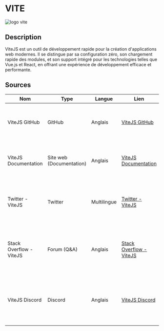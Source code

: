 # VITE

![logo vite](https://grafikart.fr/uploads/icons/vitejs.svg)

## Description

ViteJS est un outil de développement rapide pour la création d'applications web modernes. Il se distingue par sa configuration zéro, son chargement rapide des modules, et son support intégré pour les technologies telles que Vue.js et React, en offrant une expérience de développement efficace et performante.

## Sources

| Nom                     | Type                     | Langue      | Lien                                                                       | Description                                                                                 | Tags                         | Pertinence |
| ----------------------- | ------------------------ | ----------- | -------------------------------------------------------------------------- | ------------------------------------------------------------------------------------------- | ---------------------------- | ---------- |
| ViteJS GitHub           | GitHub                   | Anglais     | [ViteJS GitHub](https://github.com/vitejs/vite)                            | Dépôt GitHub officiel de ViteJS avec le code source, les problèmes, et les versions         | ViteJS, Frontend, JavaScript | 5          |
| ViteJS Documentation    | Site web (Documentation) | Anglais     | [ViteJS Documentation](https://vitejs.dev/)                                | Documentation officielle de ViteJS avec des guides, des API, et des exemples                | ViteJS, VueJS, Frontend      | 4          |
| Twitter - ViteJS        | Twitter                  | Multilingue | [Twitter - ViteJS](https://twitter.com/vite_js)                            | Compte Twitter officiel de ViteJS avec les dernières annonces, mises à jour, et discussions | ViteJS, JavaScript, Frontend | 4          |
| Stack Overflow - ViteJS | Forum (Q&A)              | Anglais     | [Stack Overflow - ViteJS](https://stackoverflow.com/questions/tagged/vite) | Section Stack Overflow dédiée à ViteJS pour poser des questions et trouver des réponses     | ViteJS, Q&A, Frontend        | 4          |
| ViteJS Discord          | Discord                  | Anglais     | [ViteJS Discord](https://discord.com/invite/c6Kq4WgHQP)                    | Serveur Discord officiel de ViteJS pour des discussions en temps réel avec la communauté    | ViteJS, Community, Frontend  | 4          |
